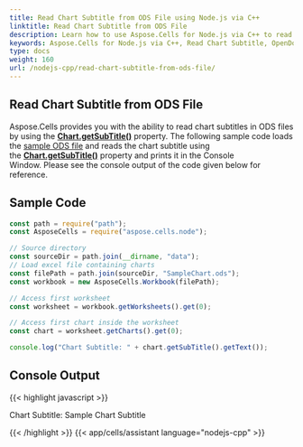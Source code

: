 ```yaml
---
title: Read Chart Subtitle from ODS File using Node.js via C++
linktitle: Read Chart Subtitle from ODS File
description: Learn how to use Aspose.Cells for Node.js via C++ to read the chart subtitle from an OpenDocument Spreadsheet (ODS) file. Our guide will demonstrate how to extract and access the subtitle of a chart for further analysis or display.
keywords: Aspose.Cells for Node.js via C++, Read Chart Subtitle, OpenDocument Spreadsheet, ODS File, Chart Extraction, Data Analysis.
type: docs
weight: 160
url: /nodejs-cpp/read-chart-subtitle-from-ods-file/
---
```


## **Read Chart Subtitle from ODS File**

Aspose.Cells provides you with the ability to read chart subtitles in ODS files by using the [**Chart.getSubTitle()**](https://reference.aspose.com/cells/nodejs-cpp/chart/#getSubTitle--) property. The following sample code loads the [sample ODS file](89620481.ods) and reads the chart subtitle using the [**Chart.getSubTitle()**](https://reference.aspose.com/cells/nodejs-cpp/chart/#getSubTitle--) property and prints it in the Console Window. Please see the console output of the code given below for reference.

## **Sample Code**

```javascript
const path = require("path");
const AsposeCells = require("aspose.cells.node");

// Source directory
const sourceDir = path.join(__dirname, "data");
// Load excel file containing charts
const filePath = path.join(sourceDir, "SampleChart.ods");
const workbook = new AsposeCells.Workbook(filePath);

// Access first worksheet
const worksheet = workbook.getWorksheets().get(0);

// Access first chart inside the worksheet
const chart = worksheet.getCharts().get(0);

console.log("Chart Subtitle: " + chart.getSubTitle().getText());
```

## **Console Output**

{{< highlight javascript >}}

Chart Subtitle: Sample Chart Subtitle

{{< /highlight >}}
{{< app/cells/assistant language="nodejs-cpp" >}}